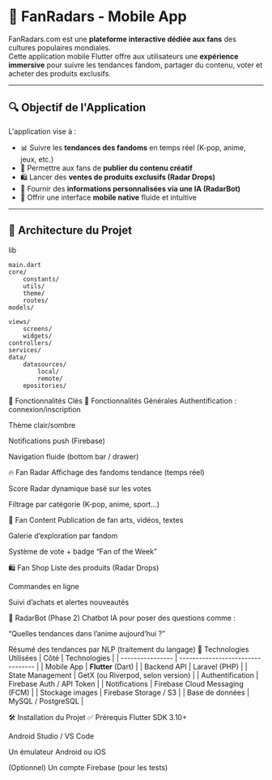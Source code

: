 # 📱 FanRadars - Mobile App

FanRadars.com est une **plateforme interactive dédiée aux fans** des cultures populaires mondiales.  
Cette application mobile Flutter offre aux utilisateurs une **expérience immersive** pour suivre les tendances fandom, partager du contenu, voter et acheter des produits exclusifs.

---

## 🔍 Objectif de l'Application

L'application vise à :
- 📊 Suivre les **tendances des fandoms** en temps réel (K-pop, anime, jeux, etc.)
- 🎨 Permettre aux fans de **publier du contenu créatif**
- 🛍️ Lancer des **ventes de produits exclusifs (Radar Drops)**
- 🤖 Fournir des **informations personnalisées via une IA (RadarBot)**
- 📱 Offrir une interface **mobile native** fluide et intuitive

---

## 🧱 Architecture du Projet

lib

    main.dart
    core/
        constants/
        utils/
        theme/
        routes/
    models/
       
    views/
        screens/
        widgets/
    controllers/
    services/
    data/
        datasources/
            local/
            remote/
        epositories/
    

📲 Fonctionnalités Clés
🎯 Fonctionnalités Générales
Authentification : connexion/inscription

Thème clair/sombre

Notifications push (Firebase)

Navigation fluide (bottom bar / drawer)

🔥 Fan Radar
Affichage des fandoms tendance (temps réel)

Score Radar dynamique basé sur les votes

Filtrage par catégorie (K-pop, anime, sport...)

🎨 Fan Content
Publication de fan arts, vidéos, textes

Galerie d’exploration par fandom

Système de vote + badge “Fan of the Week”

🛍️ Fan Shop
Liste des produits (Radar Drops)

Commandes en ligne

Suivi d’achats et alertes nouveautés

💬 RadarBot (Phase 2)
Chatbot IA pour poser des questions comme :

“Quelles tendances dans l’anime aujourd’hui ?”

Résumé des tendances par NLP (traitement du langage)
🧪 Technologies Utilisées
| Côté             | Technologies                      |
| ---------------- | --------------------------------- |
| Mobile App       | **Flutter** (Dart)                |
| Backend API      | Laravel (PHP)                     |
| State Management | GetX (ou Riverpod, selon version) |
| Authentification | Firebase Auth / API Token         |
| Notifications    | Firebase Cloud Messaging (FCM)    |
| Stockage images  | Firebase Storage / S3             |
| Base de données  | MySQL / PostgreSQL                |


🛠️ Installation du Projet
✅ Prérequis
Flutter SDK 3.10+

Android Studio / VS Code

Un émulateur Android ou iOS

(Optionnel) Un compte Firebase (pour les tests)
